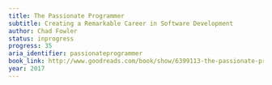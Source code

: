 ```yaml
---
title: The Passionate Programmer
subtitle: Creating a Remarkable Career in Software Development
author: Chad Fowler
status: inprogress
progress: 35
aria_identifier: passionateprogrammer
book_link: http://www.goodreads.com/book/show/6399113-the-passionate-programmer
year: 2017
---
```

